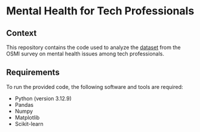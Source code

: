 # Mental Health for Tech Professionals
## Context
This repository contains the code used to analyze the [dataset](https://www.kaggle.com/datasets/osmi/mental-health-in-tech-2016) from the OSMI survey on mental health issues among tech professionals.

## Requirements
To run the provided code, the following software and tools are required:
- Python (version 3.12.9)
- Pandas
- Numpy
- Matplotlib
- Scikit-learn
